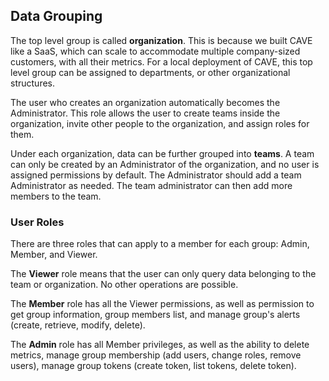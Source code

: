 ## Data Grouping

The top level group is called **organization**. This is because we built CAVE like a SaaS, which can scale to accommodate multiple company-sized customers, with all their metrics. For a local deployment of CAVE, this top level group can be assigned to departments, or other organizational structures.

The user who creates an organization automatically becomes the Administrator. This role allows the user to create teams inside the organization, invite other people to the organization, and assign roles for them.

Under each organization, data can be further grouped into **teams**. A team can only be created by an Administrator of the organization, and no user is assigned permissions by default. The Administrator should add a team Administrator as needed. The team administrator can then add more members to the team.

### User Roles
There are three roles that can apply to a member for each group: Admin, Member, and Viewer.

The **Viewer** role means that the user can only query data belonging to the team or organization. No other operations are possible.

The **Member** role has all the Viewer permissions, as well as permission to get group information, group members list, and manage group's alerts (create, retrieve, modify, delete).

The **Admin** role has all Member privileges, as well as the ability to delete metrics, manage group membership (add users, change roles, remove users), manage group tokens (create token, list tokens, delete token).
